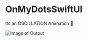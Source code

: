 # OnMyDotsSwiftUI
Its an OSCILLATION Animation 🚀

![Image of Output](https://octodex.github.com/images/yaktocat.png)

